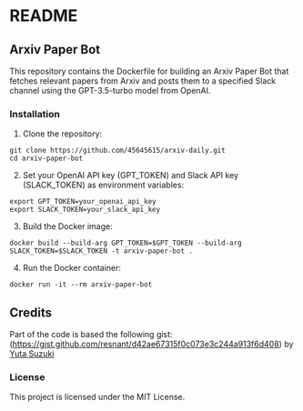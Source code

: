 # README

## Arxiv Paper Bot

This repository contains the Dockerfile for building an Arxiv Paper Bot that fetches relevant papers from Arxiv and posts them to a specified Slack channel using the GPT-3.5-turbo model from OpenAI.

### Installation

1. Clone the repository:

```
git clone https://github.com/45645615/arxiv-daily.git
cd arxiv-paper-bot
```

2. Set your OpenAI API key (GPT_TOKEN) and Slack API key (SLACK_TOKEN) as environment variables:

```
export GPT_TOKEN=your_openai_api_key
export SLACK_TOKEN=your_slack_api_key
```

3. Build the Docker image:

```
docker build --build-arg GPT_TOKEN=$GPT_TOKEN --build-arg SLACK_TOKEN=$SLACK_TOKEN -t arxiv-paper-bot .
```

4. Run the Docker container:

```
docker run -it --rm arxiv-paper-bot
```


## Credits
Part of the code is based the following gist:
(https://gist.github.com/resnant/d42ae67315f0c073e3c244a913f6d408) 
by [Yuta Suzuki](https://github.com/resnant)
### License

This project is licensed under the MIT License.
